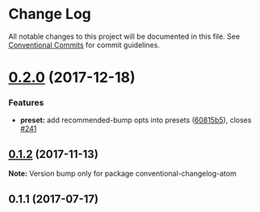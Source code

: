 # Change Log

All notable changes to this project will be documented in this file.
See [Conventional Commits](https://conventionalcommits.org) for commit guidelines.

<a name="0.2.0"></a>
# [0.2.0](https://github.com/stevemao/conventional-changelog-atom/compare/conventional-changelog-atom@0.1.2...conventional-changelog-atom@0.2.0) (2017-12-18)


### Features

* **preset:** add recommended-bump opts into presets ([60815b5](https://github.com/stevemao/conventional-changelog-atom/commit/60815b5)), closes [#241](https://github.com/stevemao/conventional-changelog-atom/issues/241)




<a name="0.1.2"></a>
## [0.1.2](https://github.com/stevemao/conventional-changelog-atom/compare/conventional-changelog-atom@0.1.1...conventional-changelog-atom@0.1.2) (2017-11-13)




**Note:** Version bump only for package conventional-changelog-atom

<a name="0.1.1"></a>
## 0.1.1 (2017-07-17)
